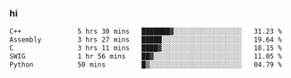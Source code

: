 ### hi  


<!--
**passer12/passer12** is a ✨ _special_ ✨ repository because its `README.md` (this file) appears on your GitHub profile.

Here are some ideas to get you started:

- 🔭 I’m currently working on ...
- 🌱 I’m currently learning ...
- 👯 I’m looking to collaborate on ...
- 🤔 I’m looking for help with ...
- 💬 Ask me about ...
- 📫 How to reach me: ...
- 😄 Pronouns: ...
- ⚡ Fun fact: ...
-->
<!--[![Top Langs](https://github-readme-stats.vercel.app/api/top-langs/?username=passer12&show_icons=true&theme=radical&count_private=true)](https://github.com/anuraghazra/github-readme-stats)-->
<!--[![Anurag's GitHub stats](https://github-readme-stats.vercel.app/api?username=passer12&show_icons=true&theme=radical&count_private=true)](https://github.com/anuraghazra/github-readme-stats)-->


<!--START_SECTION:waka-->

```txt
C++              5 hrs 30 mins   ███████▓░░░░░░░░░░░░░░░░░   31.23 %
Assembly         3 hrs 27 mins   █████░░░░░░░░░░░░░░░░░░░░   19.64 %
C                3 hrs 11 mins   ████▓░░░░░░░░░░░░░░░░░░░░   18.15 %
SWIG             1 hr 56 mins    ██▓░░░░░░░░░░░░░░░░░░░░░░   11.05 %
Python           50 mins         █▒░░░░░░░░░░░░░░░░░░░░░░░   04.79 %
```

<!--END_SECTION:waka-->
